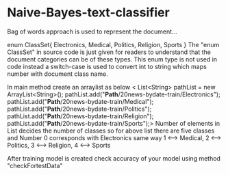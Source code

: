 # Naive-Bayes-text-classifier
Bag of words approach is used to represent the document...

enum ClassSet{
	Electronics, Medical, Politics, Religion, Sports
} 
The "enum ClassSet" in source code is just given for readers to understand that the document categories can be of these types. This enum type is not used in code instead a switch-case is used to convert int to string which maps number with document class name.

In main method create an arraylist as below
   < List\<String\> pathList = new ArrayList\<String\>();
		pathList.add("__Path__/20news-bydate-train/Electronics");
		pathList.add("__Path__/20news-bydate-train/Medical");
		pathList.add("__Path__/20news-bydate-train/Politics");
		pathList.add("__Path__/20news-bydate-train/Religion");
		pathList.add("__Path__/20news-bydate-train/Sports");>
Number of elements in List decides the number of classes so for above list there are five classes and Number 0 corresponds with Electronics same way 1 <--> Medical, 2 <--> Politics, 3 <--> Religion, 4 <--> Sports

After training model is created check accuracy of your model using method "checkFortestData" 
